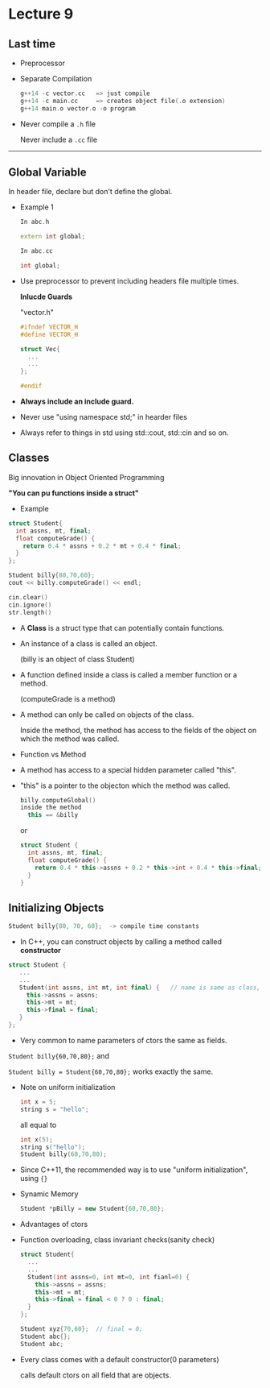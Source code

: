 # Lecture 9
## Last time
  - Preprocessor
  - Separate Compilation
  
    ```c++
    g++14 -c vector.cc   => just compile
    g++14 -c main.cc     => creates object file(.o extension)
    g++14 main.o vector.o -o program
    ```
  - Never compile a `.h` file
  
    Never include a `.cc` file
    
----------------------

## Global Variable

In header file, declare but don't define the global.

- Example 1
  ```c++
  In abc.h

  extern int global;

  In abc.cc

  int global;
  ```

- Use preprocessor to prevent including headers file multiple times.
  
  __Inlucde Guards__
  
  "vector.h"
  
  ```c++
  #ifndef VECTOR_H
  #define VECTOR_H
  
  struct Vec{
    ...
    ...
  };
  
  #endif  
  ```
 - __Always include an include guard.__
 
 - Never use "using namespace std;" in hearder files
 
 - Always refer to things in std using std::cout, std::cin and so on.
 
## Classes

   Big innovation in Object Oriented Programming
   
   __"You can pu functions inside a struct"__
   
 - Example
  ```c++
  struct Student{
    int assns, mt, final;
    float computeGrade() {
      return 0.4 * assns + 0.2 * mt + 0.4 * final;
    }
  };
  
  Student billy{80,70,60};
  cout << billy.computeGrade() << endl;
  ```
  ```c++
  cin.clear()
  cin.ignore()
  str.length()
  ```
 - A __Class__ is a struct type that can potentially contain functions.
 
 - An instance of a class is called an object.
 
   (billy is an object of class Student)
   
 - A function defined inside a class is called a member function or a method.
 
   (computeGrade is a method)
   
 - A method can only be called on objects of the class.
 
   Inside the method, the method has access to the fields of the object on which the method was called.
  
 - Function vs Method
  - A method has access to a special hidden parameter called "this".
  - "this" is a pointer to the objecton which the method was called.
    ```c++
    billy.computeGlobal()
    inside the method
      this == &billy
    ```
    
    or
    
    ```c++
    struct Student {
      int assns, mt, final;
      float computeGrade() {
        return 0.4 * this->assns + 0.2 * this->int + 0.4 * this->final;
      }
    }
    ```
    
## Initializing Objects
   ```c++
   Student billy{80, 70, 60};  -> compile time constants
   ```
  - In C++, you can construct objects by calling a method called __constructor__
   
   ```c++
   struct Student {
      ...
      ...
      Student(int assns, int mt, int final) {   // name is same as class, no return type
        this->assns = assns;
        this->mt = mt;
        this->final = final;
      }
   };
   ```
  - Very common to name parameters of ctors the same as fields.
   
   `Student billy{60,70,80};` and 
   
   `Student billy = Student{60,70,80};` works exactly the same.
   
  - Note on uniform initialization
    ```c++
    int x = 5;
    string s = "hello";
    ```
    
    all equal to
    
    ```c++
    int x(5);
    string s("hello");
    Student billy(60,70,80);
    ```
  
  - Since C++11, the recommended way is to use "uniform initialization", using `{}`
  
  - Synamic Memory
    ```c++
    Student *pBilly = new Student{60,70,80};
    ```
 
 - Advantages of ctors
  - Function overloading, class invariant checks(sanity check)
    ```c++
    struct Student{
      ...
      ...
      Student(int assns=0, int mt=0, int fianl=0) {
        this->assns = assns;
        this->mt = mt;
        this->final = final < 0 ? 0 : final;
      }
    };
    
    Student xyz{70,60};  // final = 0;
    Student abc{};
    Student abc;
    ```
    
- Every class comes with a default constructor(0 parameters)
 
  calls default ctors on all field that are objects.
   
  
  
  
  
  
  
  
  
  
  
